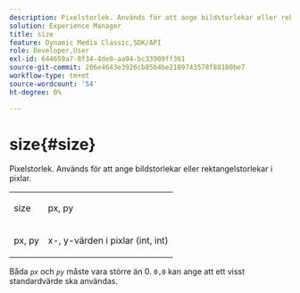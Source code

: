 ```yaml
---
description: Pixelstorlek. Används för att ange bildstorlekar eller rektangelstorlekar i pixlar.
solution: Experience Manager
title: size
feature: Dynamic Media Classic,SDK/API
role: Developer,User
exl-id: 644659a7-8f34-4de0-aa94-bc33909ff361
source-git-commit: 206e4643e3926cb85b4be2189743578f88180be7
workflow-type: tm+mt
source-wordcount: '54'
ht-degree: 0%

---
```


# size{#size}

Pixelstorlek. Används för att ange bildstorlekar eller rektangelstorlekar i pixlar.

<table id="simpletable_06761BED6FF14C2A83745A78B10D3419"> 
 <tr class="strow"> 
  <td class="stentry"> <p><span class="codeph"> <span class="varname"> size</span> </span> </p> </td> 
  <td class="stentry"> <p><span class="codeph"> <span class="varname"> px, py</span> </span> </p></td> 
 </tr> 
 <tr class="strow"> 
  <td class="stentry"> <p><span class="codeph"> <span class="varname"> px, py</span> </span> </p></td> 
  <td class="stentry"> <p>x-, y-värden i pixlar (int, int) </p></td> 
 </tr> 
</table>

Båda *`px`* och *`py`* måste vara större än 0. `0,0` kan ange att ett visst standardvärde ska användas.
